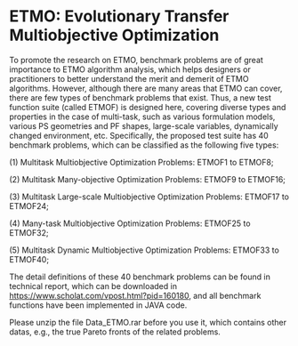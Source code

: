 # ETMO: Evolutionary Transfer Multiobjective Optimization
To promote the research on ETMO, benchmark problems are of great importance to ETMO algorithm analysis, which helps designers or practitioners to better understand the merit and demerit of ETMO algorithms. However, although there are many areas that ETMO can cover, there are few types of benchmark problems that exist. Thus, a new test function suite (called ETMOF) is designed here, covering diverse types and properties in the case of multi-task, such as various formulation models, various PS geometries and PF shapes, large-scale variables, dynamically changed environment, etc. Specifically, the proposed test suite has 40 benchmark problems, which can be classified as the following five types:
  
  (1)	Multitask Multiobjective Optimization Problems: ETMOF1 to ETMOF8;
  
  (2)	Multitask Many-objective Optimization Problems: ETMOF9 to ETMOF16;
  
  (3)	Multitask Large-scale Multiobjective Optimization Problems: ETMOF17 to ETMOF24;
  
  (4)	Many-task Multiobjective Optimization Problems: ETMOF25 to ETMOF32;
  
  (5)	Multitask Dynamic Multiobjective Optimization Problems: ETMOF33 to ETMOF40;

The detail definitions of these 40 benchmark problems can be found in technical report, which can be downloaded in https://www.scholat.com/vpost.html?pid=160180, and all benchmark functions have been implemented in JAVA code.

Please unzip the file Data_ETMO.rar before you use it, which contains other datas, e.g., the true Pareto fronts of the related problems.

